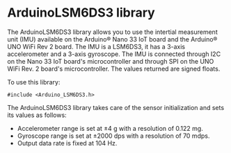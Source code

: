 # ArduinoLSM6DS3 library


The ArduinoLSM6DS3 library allows you to use the intertial measurement unit (IMU) available on the Arduino&reg; Nano 33 IoT board and the Arduino&reg; UNO WiFi Rev 2 board. The IMU is a LSM6DS3, it has a 3-axis accelerometer and a 3-axis gyroscope. The IMU is connected through I2C on the Nano 33 IoT board's microcontroller and through SPI on the UNO WiFi Rev. 2 board's microcontroller. The values returned are signed floats.

To use this library:

```
#include <Arduino_LSM6DS3.h>
```

The ArduinoLSM6DS3 library takes care of the sensor initialization and sets its values as follows:

- Accelerometer range is set at ±4 g with a resolution of 0.122 mg.
- Gyroscope range is set at ±2000 dps with a resolution of 70 mdps.
- Output data rate is fixed at 104 Hz.




